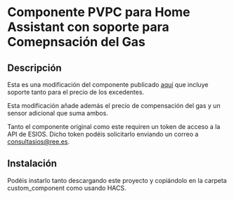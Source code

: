 
# Componente PVPC para Home Assistant con soporte para Comepnsación del Gas



## Descripción

Esta es una modificación del componente publicado [aquí](https://github.com/azogue/aiopvpc/issues/9#issuecomment-968049577) que incluye soporte tanto para el precio de los excedentes.

Esta modificación añade además el precio de compensación del gas y un sensor adicional que suma ambos.

Tanto el componente original como este requiren un token de acceso a la API de ESIOS. Dicho token podéis solicitarlo enviando un correo a consultasios@ree.es.

## Instalación

Podéis instarlo tanto descargando este proyecto y copiándolo en la carpeta custom_component como usando HACS.
